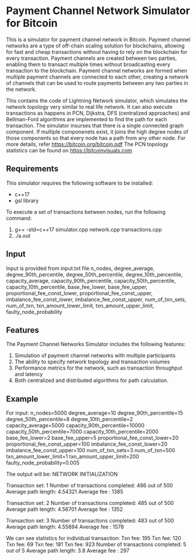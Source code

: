 # Payment Channel Network Simulator for Bitcoin

This is a simulator for payment channel network in Bitcoin.
Payment channel networks are a type of off-chain scaling solution for blockchains, allowing for fast and cheap transactions without having to rely on the blockchain for every transaction. Payment channels are created between two parties, enabling them to transact multiple times without broadcasting every transaction to the blockchain. Payment channel networks are formed when multiple payment channels are connected to each other, creating a network of channels that can be used to route payments between any two parties in the network.


This contains the code of Lightning Network simulator, which simulates the network topology very similar to real life network.
It can also execute transactions as happens in PCN, Dijkstra, DFS (centralized approaches) and Bellman-Ford algorithms are implemented to find the path for each transaction.
The simulator insurses that there is a single connected graph component. If multiple componenets exist, it joins the high degree nodes of those components so that every node has a path from any other node.
For more details, refer https://bitcoin.org/bitcoin.pdf
The PCN topology statistics can be found on https://bitcoinvisuals.com

## Requirements
This simulator requires the following software to be installed:

- c++17
- gsl library

To execute a set of transactions between nodes, run the following command:
1. g++ -std=c++17 simulator.cpp network.cpp transactions.cpp
2. ./a.out

## Input
Input is provided from input.txt file
n_nodes, degree_average,
degree_90th_percentile,
degree_50th_percentile,
degree_10th_percentile,
capacity_average,
capacity_90th_percentile,
capacity_50th_percentile,
capacity_10th_percentile,
base_fee_lower,
base_fee_upper,
proportional_fee_const_lower,
proportional_fee_const_upper,
imbalance_fee_const_lower,
imbalance_fee_const_upper,
num_of_txn_sets,
num_of_txn,
txn_amount_lower_limit,
txn_amount_upper_limit,
faulty_node_probability

## Features
The Payment Channel Networks Simulator includes the following features:

1. Simulation of payment channel networks with multiple participants
2. The ability to specify network topology and transaction volumes
3. Performance metrics for the network, such as transaction throughput and latency
4. Both centralized and distributed algorithms for path calculation.


## Example
For input:
n_nodes=5000
degree_average=10
degree_90th_percentile=15
degree_50th_percentile=8
degree_10th_percentile=2
capacity_average=5000
capacity_90th_percentile=10000
capacity_50th_percentile=7000
capacity_10th_percentile=2000
base_fee_lower=2
base_fee_upper=5
proportional_fee_const_lower=20
proportional_fee_const_upper=100
imbalance_fee_const_lower=20
imbalance_fee_const_upper=100
num_of_txn_sets=3
num_of_txn=500
txn_amount_lower_limit=1
txn_amount_upper_limit=200
faulty_node_probability=0.005

The output will be:
NETWORK INITIALIZATION

Transaction set: 1
Number of transactions completed: 486 out of 500
Average path length: 4.54321
Average fee : 1385

Transaction set: 2
Number of transactions completed: 485 out of 500
Average path length: 4.56701
Average fee : 1352

Transaction set: 3
Number of transactions completed: 483 out of 500
Average path length: 4.55694
Average fee : 1578


We can see statistics for individual transaction:
Txn fee: 195
Txn fee: 120
Txn fee: 69
Txn fee: 181
Txn fee: 923
Number of transactions completed: 5 out of 5
Average path length: 3.8
Average fee : 297
